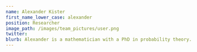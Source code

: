 ```yaml
---
name: Alexander Kister
first_name_lower_case: alexander
position: Researcher
image_path: /images/team_pictures/user.png
twitter:
blurb: Alexander is a mathematician with a PhD in probability theory.
---
```

